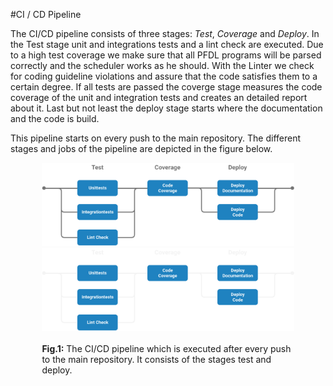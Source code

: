 <style>
.figure{
    width: 80%;
    margin: 0 auto;
    padding: 0px;
}
</style>

#CI / CD Pipeline

The CI/CD  pipeline consists of three stages: *Test*, *Coverage* and *Deploy*.
In the Test stage unit and integrations tests and a lint check are executed.
Due to a high test coverage we make sure that all PFDL programs will be parsed correctly and the scheduler works as he should.
With the Linter we check for coding guideline violations and assure that the code satisfies them to a certain degree.
If all tests are passed the coverge stage measures the code coverage of the unit and integration tests and creates an detailed report about it.
Last but not least the deploy stage starts where the documentation and the code is build.

This pipeline starts on every push to the main repository. The different stages and jobs of the pipeline are depicted in the figure below.

<div class="figure">
<img src="../../img/pipeline.png#only-light" alt="CI/CD pipeline"/>
<img src="../../img/pipeline_dark.png#only-dark" alt="CI/CD pipeline"/>
<br><br>
<b>Fig.1:</b> The CI/CD pipeline which is executed after every push to the main repository. It consists of the stages test and deploy.

<br><br>
</div>